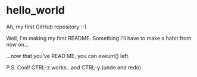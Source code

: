 # hello_world

Ah, my first GitHub repository :-)

Well, I'm making my first README.  Something I'll have to make a habit from now on...

...now that you've READ ME, you can exeunt() left.

P.S. Cool! CTRL-z works...and CTRL-y (undo and redo)

